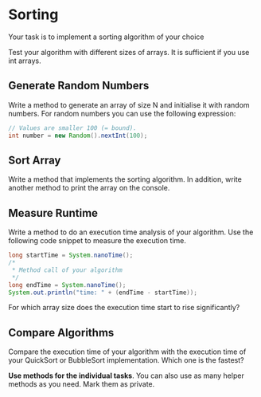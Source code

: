 # Sorting

Your task is to implement a sorting algorithm of your choice

Test your algorithm with different sizes of arrays.
It is sufficient if you use int arrays.

## Generate Random Numbers

Write a method to generate an array of size N and initialise it with random numbers. 
For random numbers you can use the following expression:

~~~java
// Values are smaller 100 (= bound).
int number = new Random().nextInt(100);
~~~

## Sort Array

Write a method that implements the sorting algorithm.
In addition, write another method to print the array on the console.

## Measure Runtime

Write a method to do an execution time analysis of your algorithm.
Use the following code snippet to measure the execution time.

~~~java
long startTime = System.nanoTime();
/*
 * Method call of your algorithm
 */
long endTime = System.nanoTime();
System.out.println("time: " + (endTime - startTime));
~~~

For which array size does the execution time start to rise significantly?

## Compare Algorithms

Compare the execution time of your algorithm with the execution time of your QuickSort or BubbleSort implementation.
Which one is the fastest?

**Use methods for the individual tasks**. You can also use as many helper methods as you need. Mark them as private.